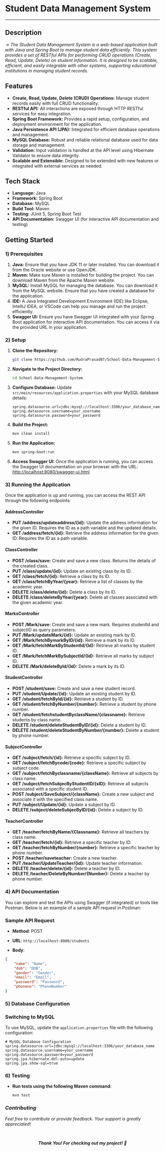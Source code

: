 # Student Data Management System
-------------------------------

## Description
  *-> The Student Data Management System is a web-based application built with Java and Spring Boot to manage student data efficiently. This system provides a set of RESTful APIs for performing CRUD operations (Create, Read, Update, Delete) on student information. It is designed to be scalable, efficient, and easily integrable with other systems, supporting educational institutions in managing student records.*

## Features
- **Create, Read, Update, Delete (CRUD) Operations:** Manage student records easily with full CRUD functionality.
- **RESTful API:** All interactions are exposed through HTTP RESTful services for easy integration.
- **Spring Boot Framework:** Provides a rapid setup, configuration, and deployment environment for the application.
- **Java Persistence API (JPA):** Integrated for efficient database operations and management.
- **MySQL Database:** Robust and reliable relational database used for data storage and management.
- **Validation:** Input validation is handled at the API level using Hibernate Validator to ensure data integrity.
- **Scalable and Extensible:** Designed to be extended with new features or integrated with external services as needed.

## Tech Stack
- **Language:** Java
- **Framework:** Spring Boot
- **Database:** MySQL
- **Build Tool:** Maven
- **Testing:** JUnit 5, Spring Boot Test
- **API Documentation:** Swagger UI (for interactive API documentation and testing)

## Getting Started
### 1) Prerequisites
1. **Java:** Ensure that you have JDK 11 or later installed. You can download it from the Oracle website or use OpenJDK.
2. **Maven:** Make sure Maven is installed for building the project. You can download Maven from the Apache Maven website.
3. **MySQL:** Install MySQL for managing the database. You can download it from the MySQL website. Ensure that you have created a database for the application.
4. **IDE:** A Java Integrated Development Environment (IDE) like Eclipse, IntelliJ IDEA, or VSCode can help you manage and run the project efficiently.
5. **Swagger UI:** Ensure you have Swagger UI integrated with your Spring Boot application for interactive API documentation. You can access it via the provided URL in your application.

### 2) Setup
1. **Clone the Repository:**
    ```bash
    git clone https://github.com/RudraPrasad07/School-Data-Management-System.git
    ```
2. **Navigate to the Project Directory:**
    ```bash
    cd School-Data-Management-System
    ```
3. **Configure Database:**
   Update `src/main/resources/application.properties` with your MySQL database details:
    ```properties
    spring.datasource.url=jdbc:mysql://localhost:3306/your_database_name
    spring.datasource.username=your_username
    spring.datasource.password=your_password
    ```
4. **Build the Project:**
    ```bash
    mvn clean install
    ```
5. **Run the Application:**
    ```bash
    mvn spring-boot:run
    ```
6. **Access Swagger UI:**
   Once the application is running, you can access the Swagger UI documentation on your browser with the URL: [http://localhost:8080/swagger-ui.html](http://localhost:8080/swagger-ui.html)

### 3) Running the Application
Once the application is up and running, you can access the REST API through the following endpoints:

#### AddressController
- **PUT /address/updateaddress/{id}:** Update the address information for the given ID. Requires the ID as a path variable and the updated details.
- **GET /address/fetch/{id}:** Retrieve the address information for the given ID. Requires the ID as a path variable.

#### ClassController
- **POST /class/save:** Create and save a new class. Returns the details of the created class.
- **PUT /class/update/{id}:** Update an existing class by its ID.
- **GET /class/fetch/{id}:** Retrieve a class by its ID.
- **GET /class/fetchByYear/{year}:** Retrieve a list of classes by the academic year.
- **DELETE /class/delete/{id}:** Delete a class by its ID.
- **DELETE /class/deleteByYear/{year}:** Delete all classes associated with the given academic year.

#### MarksController
- **POST /Mark/save:** Create and save a new mark. Requires studentId and subjectID as query parameters.
- **PUT /Mark/updateMark/{id}:** Update an existing mark by ID.
- **GET /Mark/fetchBymarkByID/{id}:** Retrieve a mark by its ID.
- **GET /Mark/fetchMarkByStudentId/{Id}:** Retrieve all marks by student ID.
- **GET /Mark/fetchMarkBySubjectId/{Id}:** Retrieve all marks by subject ID.
- **DELETE /Mark/deleteById/{Id}:** Delete a mark by its ID.

#### StudentController
- **POST /student/save:** Create and save a new student record.
- **PUT /student/Update/{id}:** Update an existing student by ID.
- **GET /student/fetchById/{id}:** Retrieve a student by ID.
- **GET /student/fetchByNumber/{number}:** Retrieve a student by phone number.
- **GET /student/fetchstudentByclassName/{classname}:** Retrieve students by class name.
- **DELETE /student/deleteStudentByID/{id}:** Delete a student by ID.
- **DELETE /student/deleteStudentByNumber/{number}:** Delete a student by phone number.

#### SubjectController
- **GET /subject/fetch/{id}:** Retrieve a specific subject by ID.
- **GET /subject/fetchBycode/{code}:** Retrieve a specific subject by subject code.
- **GET /subject/fetchByclassname/{className}:** Retrieve all subjects by class name.
- **GET /subject/fetchSubjecByStudentID/{sID}:** Retrieve all subjects associated with a specific student ID.
- **POST /subject/SaveSubject/{className}:** Create a new subject and associate it with the specified class name.
- **PUT /subject/Update/{id}:** Update a subject by ID.
- **DELETE /subject/deleteSubjecByID/{id}:** Delete a subject by ID.

#### TeacherController
- **GET /teacher/fetchByName/{Classname}:** Retrieve all teachers by class name.
- **GET /teacher/fetch/{id}:** Retrieve a specific teacher by ID.
- **GET /teacher/fetchByNumber/{number}:** Retrieve a specific teacher by phone number.
- **POST /teacher/saveteacher:** Create a new teacher.
- **PUT /teacher/UpdateTeacher/{id}:** Update teacher information.
- **DELETE /teacher/delete/{id}:** Delete a teacher by ID.
- **DELETE /teacher/DeleteByNumber/{Number}:** Delete a teacher by phone number.
  
### 4) API Documentation
You can explore and test the APIs using Swagger (if integrated) or tools like Postman. Below is an example of a sample API request in Postman:

### Sample API Request

- **Method**: POST
- **URL**: `http://localhost:8080/students`

- **Body**:
```json
{
    "name": "Name",
    "dob": "DOB",
    "gender": "Gender",
    "email": "Email",
    "password": "Password",
    "phoneno": "PhoneNumber"
}
```
### 5) Database Configuration
### Switching to MySQL

To use MySQL, update the `application.properties` file with the following configuration:

```properties
# MySQL Database Configuration
spring.datasource.url=jdbc:mysql://localhost:3306/your_database_name
spring.datasource.username=your_username
spring.datasource.password=your_password
spring.jpa.hibernate.ddl-auto=update
spring.jpa.show-sql=true
```
### 6) Testing
 - **Run tests using the following Maven command:**
    ```bash
    mvn test
    ```
    
###  ***Contributing***
   *Feel free to contribute or provide feedback. Your support is greatly appreciated!*

</br>
  <div align="center">

 ***Thank You! For checking out my project! 🙏***



</div>






